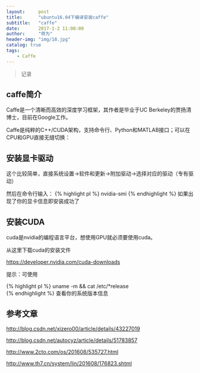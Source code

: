 ```yaml
---
layout:     post
title:      "ubuntu16.04下编译安装caffe"
subtitle:   "caffe"
date:       2017-1-2 11:00:00
author:     "蒋为"
header-img: "img/18.jpg"
catalog: true
tags:
    - Caffe
---
```

>记录


## caffe简介

Caffe是一个清晰而高效的深度学习框架，其作者是毕业于UC Berkeley的贾扬清博士，目前在Google工作。

Caffe是纯粹的C++/CUDA架构，支持命令行、Python和MATLAB接口；可以在CPU和GPU直接无缝切换：


## 安装显卡驱动

这个比较简单，直接系统设置->软件和更新->附加驱动->选择对应的驱动（专有驱动）

然后在命令行输入：
{% highlight pl %}
nvidia-smi
{% endhighlight %}
如果出现了你的显卡信息即安装成功了

## 安装CUDA

cuda是nvidia的编程语言平台，想使用GPU就必须要使用cuda。 

从这里下载cuda的安装文件 

https://developer.nvidia.com/cuda-downloads

提示：可使用


{% highlight pl %}
uname -m && cat /etc/*release  
{% endhighlight %}
查看你的系统版本信息













## 参考文章

http://blog.csdn.net/xizero00/article/details/43227019

http://blog.csdn.net/autocyz/article/details/51783857

http://www.2cto.com/os/201608/535727.html

http://www.th7.cn/system/lin/201608/176823.shtml

